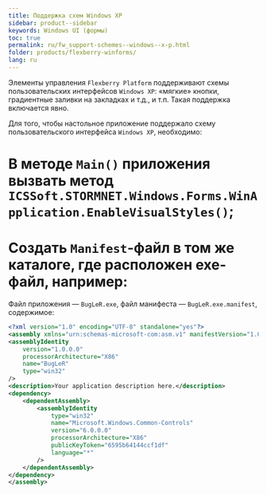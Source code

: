```yaml
---
title: Поддержка схем Windows XP
sidebar: product--sidebar
keywords: Windows UI (формы)
toc: true
permalink: ru/fw_support-schemes--windows--x-p.html
folder: products/flexberry-winforms/
lang: ru
---
```


Элементы управления `Flexberry Platform` поддерживают схемы пользовательских интерфейсов `Windows XP`: «мягкие» кнопки, градиентные заливки на закладках и т.д., и т.п. Такая поддержка включается явно.


Для того, чтобы настольное приложение поддержало схему пользовательского интерфейса `Windows XP`, необходимо:
# В методе `Main()` приложения вызвать метод `ICSSoft.STORMNET.Windows.Forms.WinApplication.EnableVisualStyles()`;
# Создать `Manifest`-файл в том же каталоге, где расположен exe-файл, например:

Файл приложения — `BugLeR.exe`, файл манифеста — `BugLeR.exe.manifest`, содержимое:
```xml
<?xml version="1.0" encoding="UTF-8" standalone="yes"?>
<assembly xmlns="urn:schemas-microsoft-com:asm.v1" manifestVersion="1.0">
<assemblyIdentity
    version="1.0.0.0"
    processorArchitecture="X86"
    name="BugLeR"
    type="win32"
/>
<description>Your application description here.</description>
<dependency>
    <dependentAssembly>
        <assemblyIdentity
            type="win32"
            name="Microsoft.Windows.Common-Controls"
            version="6.0.0.0"
            processorArchitecture="X86"
            publicKeyToken="6595b64144ccf1df"
            language="*"
        />
    </dependentAssembly>
</dependency>
</assembly>
```
